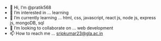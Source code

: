 - 👋 Hi, I’m @pratik568
- 👀 I’m interested in ... learning
- 🌱 I’m currently learning ... html, css, javascript, react js, node js, express js, mongoDB, sql
- 💞️ I’m looking to collaborate on ... web development
- 📫 How to reach me ... sripkumar23@gla.ac.in

<!---
pratik568/pratik568 is a ✨ special ✨ repository because its `README.md` (this file) appears on your GitHub profile.
You can click the Preview link to take a look at your changes.
--->
